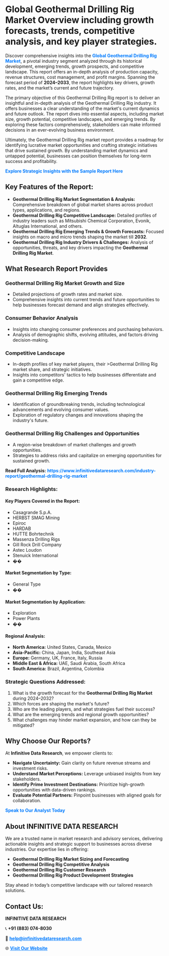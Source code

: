 <h1>Global Geothermal Drilling Rig Market Overview including growth forecasts, trends, competitive analysis, and key player strategies.</h1>
<p>
Discover comprehensive insights into the 
<a href="https://www.infinitivedataresearch.com/industry-report/geothermal-drilling-rig-market" rel="dofollow" style="color: #007BFF; text-decoration: none;"><strong>Global Geothermal Drilling Rig Market</strong></a>, a pivotal industry segment analyzed through its historical development, emerging trends, growth prospects, and competitive landscape. This report offers an in-depth analysis of production capacity, revenue structures, cost management, and profit margins. Spanning the forecast period of <strong>2024–2033</strong>, the report highlights key drivers, growth rates, and the market’s current and future trajectory.
</p>
<p>
The primary objective of this Geothermal Drilling Rig report is to deliver an insightful and in-depth analysis of the Geothermal Drilling Rig industry. It offers businesses a clear understanding of the market's current dynamics and future outlook. The report dives into essential aspects, including market size, growth potential, competitive landscapes, and emerging trends. By exploring these factors comprehensively, stakeholders can make informed decisions in an ever-evolving business environment.
</p>
<p>
Ultimately, the Geothermal Drilling Rig market report provides a roadmap for identifying lucrative market opportunities and crafting strategic initiatives that drive sustained growth. By understanding market dynamics and untapped potential, businesses can position themselves for long-term success and profitability.
</p>
<p>
<a href="https://www.infinitivedataresearch.com/request-sample/reportId=108548" style="color: #007BFF; text-decoration: none;"><strong>Explore Strategic Insights with the Sample Report Here</strong></a>
</p>

<h2>Key Features of the Report:</h2>
<ul>
<li><strong>Geothermal Drilling Rig Market Segmentation & Analysis:</strong> Comprehensive breakdown of global market shares across product types, applications, and regions.</li>
<li><strong>Geothermal Drilling Rig Competitive Landscape:</strong> Detailed profiles of industry leaders such as Mitsubishi Chemical Corporation, Evonik, Altuglas International, and others.</li>
<li><strong>Geothermal Drilling Rig Emerging Trends & Growth Forecasts:</strong> Focused insights on macro and micro trends shaping the market till <strong>2032</strong>.</li>
<li><strong>Geothermal Drilling Rig Industry Drivers & Challenges:</strong> Analysis of opportunities, threats, and key drivers impacting the <strong>Geothermal Drilling Rig Market</strong>.</li>
</ul>

<h2>What Research Report Provides</h2>
<h3>Geothermal Drilling Rig Market Growth and Size</h3>
<ul>
<li>Detailed projections of growth rates and market size.</li>
<li>Comprehensive insights into current trends and future opportunities to help businesses forecast demand and align strategies effectively.</li>
</ul>

<h3>Consumer Behavior Analysis</h3>
<ul>
<li>Insights into changing consumer preferences and purchasing behaviors.</li>
<li>Analysis of demographic shifts, evolving attitudes, and factors driving decision-making.</li>
</ul>

<h3>Competitive Landscape</h3>
<ul>
<li>In-depth profiles of key market players, their >Geothermal Drilling Rig market share, and strategic initiatives.</li>
<li>Insights into competitors' tactics to help businesses differentiate and gain a competitive edge.</li>
</ul>

<h3>Geothermal Drilling Rig Emerging Trends</h3>
<ul>
<li>Identification of groundbreaking trends, including technological advancements and evolving consumer values.</li>
<li>Exploration of regulatory changes and innovations shaping the industry's future.</li>
</ul>

<h3>Geothermal Drilling Rig Challenges and Opportunities</h3>
<ul>
<li>A region-wise breakdown of market challenges and growth opportunities.</li>
<li>Strategies to address risks and capitalize on emerging opportunities for sustained growth.</li>
</ul>
<p><strong>Read Full Analysis:</strong> <a href="https://www.infinitivedataresearch.com/industry-report/geothermal-drilling-rig-market" rel="dofollow" style="color: #007BFF; text-decoration: none;"><strong>https://www.infinitivedataresearch.com/industry-report/geothermal-drilling-rig-market</strong></a></p>
<h3>Research Highlights:</h3>
<h4>Key Players Covered in the Report:</h4>
<ul><li>Casagrande S.p.A.</li><li>HERBST SMAG Mining</li><li>Epiroc</li><li>HARDAB</li><li>HUTTE Bohrtechnik</li><li>Massenza Drilling Rigs</li><li>Gill Rock Drill Company</li><li>Astec Loudon</li><li>Stenuick International</li><li>��</li></ul>
<h4>Market Segmentation by Type:</h4>
<ul><li>General Type</li><li>��</li></ul>
<h4>Market Segmentation by Application:</h4>
<ul><li>Exploration</li><li>Power Plants</li><li>��</li></ul>

<h4>Regional Analysis:</h4>
<ul>
<li><strong>North America:</strong> United States, Canada, Mexico</li>
<li><strong>Asia-Pacific:</strong> China, Japan, India, Southeast Asia</li>
<li><strong>Europe:</strong> Germany, UK, France, Italy, Russia</li>
<li><strong>Middle East & Africa:</strong> UAE, Saudi Arabia, South Africa</li>
<li><strong>South America:</strong> Brazil, Argentina, Colombia</li>
</ul>

<h3>Strategic Questions Addressed:</h3>
<ol>
<li>What is the growth forecast for the <strong>Geothermal Drilling Rig Market</strong> during 2024–2032?</li>
<li>Which forces are shaping the market's future?</li>
<li>Who are the leading players, and what strategies fuel their success?</li>
<li>What are the emerging trends and regional growth opportunities?</li>
<li>What challenges may hinder market expansion, and how can they be mitigated?</li>
</ol>

<h2>Why Choose Our Reports?</h2>
<p>At <strong>Infinitive Data Research</strong>, we empower clients to:</p>
<ul>
<li><strong>Navigate Uncertainty:</strong> Gain clarity on future revenue streams and investment risks.</li>
<li><strong>Understand Market Perceptions:</strong> Leverage unbiased insights from key stakeholders.</li>
<li><strong>Identify Prime Investment Destinations:</strong> Prioritize high-growth opportunities with data-driven rankings.</li>
<li><strong>Evaluate Potential Partners:</strong> Pinpoint businesses with aligned goals for collaboration.</li>
</ul>
<p><a href="https://www.infinitivedataresearch.com/industry-report/geothermal-drilling-rig-market" rel="dofollow" style="color: #007BFF; text-decoration: none;"><strong>Speak to Our Analyst Today</strong></a></p>

<h2>About INFINITIVE DATA RESEARCH</h2>
<p>We are a trusted name in market research and advisory services, delivering actionable insights and strategic support to businesses across diverse industries. Our expertise lies in offering:</p>
<ul>
<li><strong>Geothermal Drilling Rig Market Sizing and Forecasting</strong></li>
<li><strong>Geothermal Drilling Rig Competitive Analysis</strong></li>
<li><strong>Geothermal Drilling Rig Customer Research</strong></li>
<li><strong>Geothermal Drilling Rig Product Development Strategies</strong></li>
</ul>
<p>Stay ahead in today’s competitive landscape with our tailored research solutions.</p>

<h2>Contact Us:</h2>
<p><strong>INFINITIVE DATA RESEARCH</strong></p>
<p>📞 <strong>+91 (883) 074-8030</strong></p>
<p>📧 <strong><a href="mailto:help@infinitivedataresearch.com" style="color: #007BFF;">help@infinitivedataresearch.com</a></strong></p>
<p>🌐 <strong><a href="https://www.infinitivedataresearch.com" rel="dofollow" style="color: #007BFF;">Visit Our Website</a></strong></p>